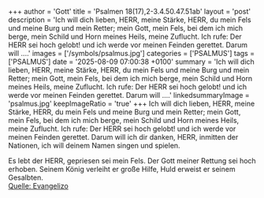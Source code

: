 +++
author = 'Gott'
title = 'Psalmen 18(17),2-3.4.50.47.51ab'
layout = 'post'
description = 'Ich will dich lieben, HERR, meine Stärke, HERR, du mein Fels und meine Burg und mein Retter; mein Gott, mein Fels, bei dem ich mich berge, mein Schild und Horn meines Heils, meine Zuflucht. Ich rufe: Der HERR sei hoch gelobt! und ich werde vor meinen Feinden gerettet. Darum will ....'
images = ['/symbols/psalmus.jpg']
categories = ['PSALMUS']
tags = ['PSALMUS']
date = '2025-08-09 07:00:38 +0100'
summary = 'Ich will dich lieben, HERR, meine Stärke, HERR, du mein Fels und meine Burg und mein Retter; mein Gott, mein Fels, bei dem ich mich berge, mein Schild und Horn meines Heils, meine Zuflucht. Ich rufe: Der HERR sei hoch gelobt! und ich werde vor meinen Feinden gerettet. Darum will ....'
linkedsummaryImage = 'psalmus.jpg'
keepImageRatio = 'true'
+++
Ich will dich lieben, HERR, meine Stärke,
HERR, du mein Fels und meine Burg und mein Retter; mein Gott, mein Fels, bei dem ich mich berge, mein Schild und Horn meines Heils, meine Zuflucht.
Ich rufe: Der HERR sei hoch gelobt! und ich werde vor meinen Feinden gerettet.
Darum will ich dir danken, HERR, inmitten der Nationen, ich will deinem Namen singen und spielen.<!--more-->

Es lebt der HERR, gepriesen sei mein Fels. Der Gott meiner Rettung sei hoch erhoben.
Seinem König verleiht er große Hilfe,
Huld erweist er seinem Gesalbten.<br> [Quelle: Evangelizo](https://evangeliumtagfuertag.org/DE/gospel)